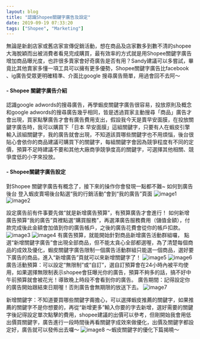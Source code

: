 ```yaml
---
layout: blog
title: "認識Shopee關鍵字廣告及設定"
date: 2019-09-19 07:33:20
tags: ["Shopee", "Marketing"]
---
```


無論是新創店家或舊店家宣傳促銷活動，想在商品及店家數多到數不清的shopee大海脫穎而出被消費者看見完成購買，最有效率的方式就是用Shopee關鍵字廣告增加商品曝光度，也許很多賣家會好奇廣告是否有用？Sandy建議可以多嘗試，畢竟比其他賣家多懂一項工具可以擁有更多優勢，Shopee關鍵字廣告比facebook 、ig廣告受眾更明確精準、介面比google 搜尋廣告簡單，用過會回不去阿～

#### - Shopee 關鍵字廣告介紹
認識google adwords的搜尋廣告，再學蝦皮關鍵字廣告很容易，投放原則及概念和google adwords的搜尋廣告幾乎相同，皆是透過買家主動搜尋「商品」廣告才會出現，買家點擊廣告才會有廣告費用支出，假設我今天是賣早安面膜，在投放關鍵字廣告時，我可以購買下「日本 早安面膜」這組關鍵字，只要有人在蝦皮引擎輸入該組關鍵字，我的廣告就會出現，不知道該買哪些關鍵字也不用煩惱，後台很貼心會依你的商品建議可購買下的關鍵字，每組關鍵字會因為競爭程度有不同的定價，預算不足時建議不要和其他大廠商爭競爭度高的關鍵字，可選擇其他相關、競爭度低的小字來投放。

<!-- more -->
#### - Shopee關鍵字廣告設定
對Shopee 關鍵字廣告有概念了，接下來的操作你會發現一點都不難~
如何到廣告後台 登入蝦皮賣場後台點選“我的行銷活動”會到“我的廣告”頁面
![image1](image1.jpg)
![image2](image2.jpg)

設定廣告前有件事要先做“就是新增廣告預算”，有預算廣告才會進行！
如何新增廣告預算“我的廣告”頁裡點選“購買服務”，再選澤廣告服務費用（儲值金額），付款完成後此金額會加值到你的廣告帳戶，之後的廣告花費會從你的帳戶扣款。
![image3](image3.jpg)
![image4](image4.png)
有廣告預算，就能開始針對商品新增廣告活動群組囉，
點選“新增關鍵字廣告”會出現全部商品，但不能太貪心全部都選喔，為了清楚每個商品的成效及優化，蝦皮關鍵字廣告限制一個廣告活動群組只能選一個商品，選好要下廣告的商品，進入“新增廣告”頁就可以來新增關鍵字了！
![image5](image5.jpg)
![image6](image6.jpg)
廣告活動預算：可以設定“無限制”或“自訂”，選自訂預算會在24小時內被平均使用，如果選擇無限制表示shopee會狂曝光你的廣告，預算不夠多的話，搞不好中午前預算就會被花光！導致晚上時段不會看到你的廣告。
廣告期間：記得設定你的廣告開始跟結束日期喔！否則廣告會無期限的放送下去。
![image7](image7.jpg)

新增關鍵字：不知道要買哪些關鍵字甭擔心，可以選擇蝦皮推薦的關鍵字，如果推薦的關鍵字不是你想要的，再從“新增更多”輸入你要的字去新增，選好需要的關鍵字後記得設定單次點擊的費用，shopee建議的出價可以參考，但剛開始我會用低出價買關鍵字，廣告進行一段時間後再看關鍵字成效來做優化，出價及關鍵字都設定好，廣告就可以發佈出去囉～
![image8](image8.jpg)
～蝦皮關鍵字的優化下篇揭曉～


